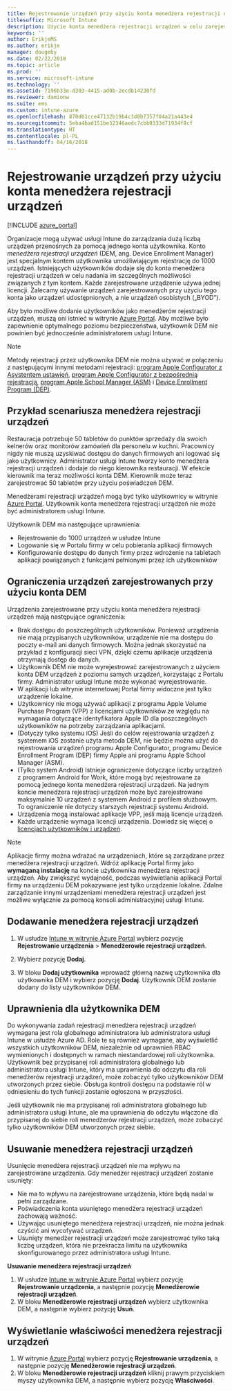 ```yaml
---
title: Rejestrowanie urządzeń przy użyciu konta menedżera rejestracji urządzeń
titlesuffix: Microsoft Intune
description: Użycie konta menedżera rejestracji urządzeń w celu zarejestrowania urządzeń w usłudze Intune. "
keywords: ''
author: ErikjeMS
ms.author: erikje
manager: dougeby
ms.date: 02/22/2018
ms.topic: article
ms.prod: ''
ms.service: microsoft-intune
ms.technology: ''
ms.assetid: 7196b33e-d303-4415-ad0b-2ecdb14230fd
ms.reviewer: damionw
ms.suite: ems
ms.custom: intune-azure
ms.openlocfilehash: 870d61cce47132b19b4c3d8b7357f84a21a443e4
ms.sourcegitcommit: 5eba4bad151be32346aedc7cbb0333d71934f8cf
ms.translationtype: HT
ms.contentlocale: pl-PL
ms.lasthandoff: 04/16/2018
---
```

# <a name="enroll-devices-by-using-a-device-enrollment-manager-account"></a>Rejestrowanie urządzeń przy użyciu konta menedżera rejestracji urządzeń

[!INCLUDE [azure_portal](./includes/azure_portal.md)]

Organizacje mogą używać usługi Intune do zarządzania dużą liczbą urządzeń przenośnych za pomocą jednego konta użytkownika. Konto *menedżera rejestracji urządzeń* (DEM, ang. Device Enrollment Manager) jest specjalnym kontem użytkownika umożliwiającym rejestrację do 1000 urządzeń. Istniejących użytkowników dodaje się do konta menedżera rejestracji urządzeń w celu nadania im szczególnych możliwości związanych z tym kontem. Każde zarejestrowane urządzenie używa jednej licencji. Zalecamy używanie urządzeń zarejestrowanych przy użyciu tego konta jako urządzeń udostępnionych, a nie urządzeń osobistych („BYOD”).  

Aby było możliwe dodanie użytkowników jako menedżerów rejestracji urządzeń, muszą oni istnieć w witrynie [Azure Portal](https://portal.azure.com). Aby możliwe było zapewnienie optymalnego poziomu bezpieczeństwa, użytkownik DEM nie powinien być jednocześnie administratorem usługi Intune.

>[!NOTE]
>Metody rejestracji przez użytkownika DEM nie można używać w połączeniu z następującymi innymi metodami rejestracji: [program Apple Configurator z Asystentem ustawień](apple-configurator-setup-assistant-enroll-ios.md), [program Apple Configurator z bezpośrednią rejestracją](apple-configurator-direct-enroll-ios.md), [program Apple School Manager (ASM)](apple-school-manager-set-up-ios.md) i [Device Enrollment Program (DEP)](device-enrollment-program-enroll-ios.md).

## <a name="example-of-a-device-enrollment-manager-scenario"></a>Przykład scenariusza menedżera rejestracji urządzeń

Restauracja potrzebuje 50 tabletów do punktów sprzedaży dla swoich kelnerów oraz monitorów zamówień dla personelu w kuchni. Pracownicy nigdy nie muszą uzyskiwać dostępu do danych firmowych ani logować się jako użytkownicy. Administrator usługi Intune tworzy konto menedżera rejestracji urządzeń i dodaje do niego kierownika restauracji. W efekcie kierownik ma teraz możliwości konta DEM. Kierownik może teraz zarejestrować 50 tabletów przy użyciu poświadczeń DEM.

Menedżerami rejestracji urządzeń mogą być tylko użytkownicy w witrynie [Azure Portal](https://portal.azure.com). Użytkownik konta menedżera rejestracji urządzeń nie może być administratorem usługi Intune.

Użytkownik DEM ma następujące uprawnienia:

-   Rejestrowanie do 1000 urządzeń w usłudze Intune
-   Logowanie się w Portalu firmy w celu pobierania aplikacji firmowych
-   Konfigurowanie dostępu do danych firmy przez wdrożenie na tabletach aplikacji powiązanych z funkcjami pełnionymi przez ich użytkowników

## <a name="limitations-of-devices-that-are-enrolled-with-a-dem-account"></a>Ograniczenia urządzeń zarejestrowanych przy użyciu konta DEM

Urządzenia zarejestrowane przy użyciu konta menedżera rejestracji urządzeń mają następujące ograniczenia:

  - Brak dostępu do poszczególnych użytkowników. Ponieważ urządzenia nie mają przypisanych użytkowników, urządzenie nie ma dostępu do poczty e-mail ani danych firmowych. Można jednak skorzystać na przykład z konfiguracji sieci VPN, dzięki czemu aplikacje urządzenia otrzymają dostęp do danych.
  - Użytkownik DEM nie może wyrejestrować zarejestrowanych z użyciem konta DEM urządzeń z poziomu samych urządzeń, korzystając z Portalu firmy. Administrator usługi Intune może wykonać wyrejestrowanie.
  - W aplikacji lub witrynie internetowej Portal firmy widoczne jest tylko urządzenie lokalne.
  - Użytkownicy nie mogą używać aplikacji z programu Apple Volume Purchase Program (VPP) z licencjami użytkowników ze względu na wymagania dotyczące identyfikatora Apple ID dla poszczególnych użytkowników na potrzeby zarządzania aplikacjami.
  - (Dotyczy tylko systemu iOS) Jeśli do celów rejestrowania urządzeń z systemem iOS zostanie użyta metoda DEM, nie będzie można użyć do rejestrowania urządzeń programu Apple Configurator, programu Device Enrollment Program (DEP) firmy Apple ani programu Apple School Manager (ASM).
  - (Tylko system Android) Istnieje ograniczenie dotyczące liczby urządzeń z programem Android for Work, które mogą być rejestrowane za pomocą jednego konta menedżera rejestracji urządzeń. Na jednym koncie menedżera rejestracji urządzeń może być zarejestrowane maksymalnie 10 urządzeń z systemem Android z profilem służbowym. To ograniczenie nie dotyczy starszych rejestracji systemu Android.
  - Urządzenia mogą instalować aplikacje VPP, jeśli mają licencje urządzeń.
  - Każde urządzenie wymaga licencji urządzenia. Dowiedz się więcej o [licencjach użytkowników i urządzeń](licenses-assign.md#how-user-and-device-licenses-affect-access-to-services).


> [!NOTE]
> Aplikacje firmy można wdrażać na urządzeniach, które są zarządzane przez menedżera rejestracji urządzeń. Wdróż aplikację Portal firmy jako **wymaganą instalację** na koncie użytkownika menedżera rejestracji urządzeń.
> Aby zwiększyć wydajność, podczas wyświetlania aplikacji Portal firmy na urządzeniu DEM pokazywane jest tylko urządzenie lokalne. Zdalne zarządzanie innymi urządzeniami menedżera rejestracji urządzeń jest możliwe wyłącznie za pomocą konsoli administracyjnej usługi Intune.


## <a name="add-a-device-enrollment-manager"></a>Dodawanie menedżera rejestracji urządzeń

1.  W usłudze [Intune w witrynie Azure Portal](https://aka.ms/intuneportal) wybierz pozycję **Rejestrowanie urządzenia** > **Menedżerowie rejestracji urządzeń**.

2.  Wybierz pozycję **Dodaj**.

3.  W bloku **Dodaj użytkownika** wprowadź główną nazwę użytkownika dla użytkownika DEM i wybierz pozycję **Dodaj**. Użytkownik DEM zostanie dodany do listy użytkowników DEM.

## <a name="permissions-for-dem"></a>Uprawnienia dla użytkownika DEM

Do wykonywania zadań rejestracji menedżera rejestracji urządzeń wymagana jest rola globalnego administratora lub administratora usługi Intune w usłudze Azure AD. Role te są również wymagane, aby wyświetlić wszystkich użytkowników DEM, niezależnie od uprawnień RBAC wymienionych i dostępnych w ramach niestandardowej roli użytkownika. Użytkownik bez przypisanej roli administratora globalnego lub administratora usługi Intune, który ma uprawnienia do odczytu dla roli menedżerów rejestracji urządzeń, może zobaczyć tylko użytkowników DEM utworzonych przez siebie. Obsługa kontroli dostępu na podstawie ról w odniesieniu do tych funkcji zostanie ogłoszona w przyszłości.

Jeśli użytkownik nie ma przypisanej roli administratora globalnego lub administratora usługi Intune, ale ma uprawnienia do odczytu włączone dla przypisanej do siebie roli menedżerów rejestracji urządzeń, może zobaczyć tylko użytkowników DEM utworzonych przez siebie.

## <a name="remove-a-device-enrollment-manager"></a>Usuwanie menedżera rejestracji urządzeń

Usunięcie menedżera rejestracji urządzeń nie ma wpływu na zarejestrowane urządzenia. Gdy menedżer rejestracji urządzeń zostanie usunięty:

-   Nie ma to wpływu na zarejestrowane urządzenia, które będą nadal w pełni zarządzane.
-   Poświadczenia konta usuniętego menedżera rejestracji urządzeń zachowają ważność.
-   Używając usuniętego menedżera rejestracji urządzeń, nie można jednak czyścić ani wycofywać urządzeń.
-   Usunięty menedżer rejestracji urządzeń może zarejestrować tylko taką liczbę urządzeń, która nie przekracza limitu na użytkownika skonfigurowanego przez administratora usługi Intune.

**Usuwanie menedżera rejestracji urządzeń**

1. W usłudze [Intune w witrynie Azure Portal](https://aka.ms/intuneportal) wybierz pozycję **Rejestrowanie urządzenia**, a następnie pozycję **Menedżerowie rejestracji urządzeń**.
2. W bloku **Menedżerowie rejestracji urządzeń** wybierz użytkownika DEM, a następnie wybierz pozycję **Usuń**.

## <a name="view-the-properties-of-a-device-enrollment-manager"></a>Wyświetlanie właściwości menedżera rejestracji urządzeń

1. W witrynie [Azure Portal](https://portal.azure.com) wybierz pozycję **Rejestrowanie urządzenia**, a następnie pozycję **Menedżerowie rejestracji urządzeń**.
2. W bloku **Menedżerowie rejestracji urządzeń** kliknij prawym przyciskiem myszy użytkownika DEM, a następnie wybierz pozycję **Właściwości**.
